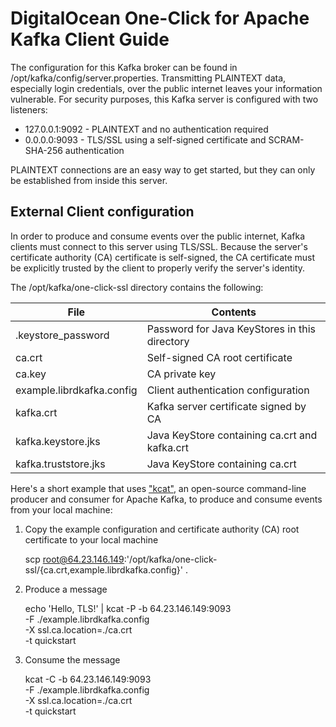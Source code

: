 DigitalOcean One-Click for Apache Kafka Client Guide
====================================================

The configuration for this Kafka broker can be found in
/opt/kafka/config/server.properties. Transmitting PLAINTEXT data,
especially login credentials, over the public internet leaves your information
vulnerable. For security purposes, this Kafka server is configured with two
listeners:

 * 127.0.0.1:9092 - PLAINTEXT and no authentication required
 * 0.0.0.0:9093   - TLS/SSL using a self-signed certificate
   and SCRAM-SHA-256 authentication

PLAINTEXT connections are an easy way to get started, but they can only be
established from inside this server.

External Client configuration
-----------------------------

In order to produce and consume events over the public internet, Kafka clients
must connect to this server using TLS/SSL. Because the server's certificate
authority (CA) certificate is self-signed, the CA certificate must be
explicitly trusted by the client to properly verify the server's identity.

The /opt/kafka/one-click-ssl directory contains the following:

| File                      | Contents                                      |
|---------------------------|-----------------------------------------------|
| .keystore_password        | Password for Java KeyStores in this directory |
| ca.crt                    | Self-signed CA root certificate               |
| ca.key                    | CA private key                                |
| example.librdkafka.config | Client authentication configuration           |
| kafka.crt                 | Kafka server certificate signed by CA         |
| kafka.keystore.jks        | Java KeyStore containing ca.crt and kafka.crt |
| kafka.truststore.jks      | Java KeyStore containing ca.crt               |

Here's a short example that uses ["kcat"](https://github.com/edenhill/kcat),
an open-source command-line producer and consumer for Apache Kafka, to produce
and consume events from your local machine:

 1. Copy the example configuration and certificate authority (CA) root
    certificate to your local machine

    scp root@64.23.146.149:'/opt/kafka/one-click-ssl/{ca.crt,example.librdkafka.config}' .

 2. Produce a message

    echo 'Hello, TLS!' | kcat -P -b 64.23.146.149:9093 \
      -F ./example.librdkafka.config \
      -X ssl.ca.location=./ca.crt \
      -t quickstart

 3. Consume the message

    kcat -C -b 64.23.146.149:9093 \
      -F ./example.librdkafka.config \
      -X ssl.ca.location=./ca.crt \
      -t quickstart
